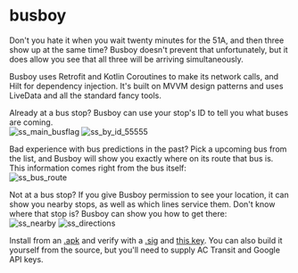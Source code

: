 # busboy
Don't you hate it when you wait twenty minutes for the 51A, and then three show up at the same time? Busboy doesn't prevent that unfortunately, but it does allow you see that all three will be arriving simultaneously. 

Busboy uses Retrofit and Kotlin Coroutines to make its network calls, and Hilt for dependency injection. It's built on MVVM design patterns and uses LiveData and all the standard fancy tools.
  
Already at a bus stop? Busboy can use your stop's ID to tell you what buses are coming.  
![ss_main_busflag](https://user-images.githubusercontent.com/18432394/162337113-0e7d8ba2-41af-4bb2-b3dc-104b3892f1ae.png)
![ss_by_id_55555](https://user-images.githubusercontent.com/18432394/162337116-d62bea26-b86c-4ee9-a495-edfb6a5ea7d3.png)


Bad experience with bus predictions in the past? Pick a upcoming bus from the list, and Busboy will show you exactly where on its route that bus is. This information comes right from the bus itself:  
 ![ss_bus_route](https://user-images.githubusercontent.com/18432394/162337127-0e3a9afc-b158-46d8-8057-9bccafffdf6d.png)

Not at a bus stop? If you give Busboy permission to see your location, it can show you nearby stops, as well as which lines service them. Don't know where that stop is? Busboy can show you how to get there:  
![ss_nearby](https://user-images.githubusercontent.com/18432394/162337136-8b3108f3-1586-4561-a613-31d31fb26b78.png)
![ss_directions](https://user-images.githubusercontent.com/18432394/162337188-68d3a3d0-1294-404b-b473-f0f1f4f807c8.png)

  
Install from an [.apk](https://www.taitsmith.com/apks/busboy_debug_2022-05-25.apk) and verify with a [.sig](https://www.taitsmith.com/apks/busboy_debug_2022-05-25.apk.sig) and [this key](https://www.taitsmith.com/apks/ts_public.key). You can also build it yourself from the source, but you'll need to supply AC Transit and Google API keys.
